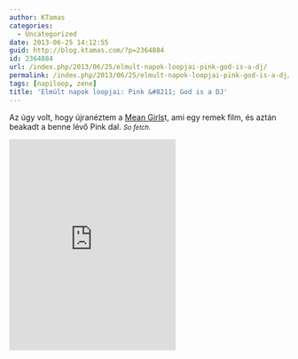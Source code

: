 ```yaml
---
author: KTamas
categories:
  - Uncategorized
date: 2013-06-25 14:12:55
guid: http://blog.ktamas.com/?p=2364884
id: 2364884
url: /index.php/2013/06/25/elmult-napok-loopjai-pink-god-is-a-dj/
permalink: /index.php/2013/06/25/elmult-napok-loopjai-pink-god-is-a-dj/
tags: [napiloop, zene]
title: 'Elmúlt napok loopjai: Pink &#8211; God is a DJ'
---
```


Az úgy volt, hogy újranéztem a [Mean Girls](http://www.imdb.com/title/tt0377092/)t, ami egy remek film, és aztán beakadt a benne lévő Pink dal. <small><em>So fetch.</em></small>

<iframe src="https://open.spotify.com/embed/track/528upPM5D1jiSGMoS7z1Pd" width="300" height="380" frameborder="0" allowtransparency="true" allow="encrypted-media"></iframe>
